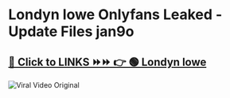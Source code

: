 
 # Londyn lowe Onlyfans Leaked - Update Files jan9o

## <h2><a href="https://clipsfans.com/Londyn_lowe&ref=git">🔗 Click to LINKS ⏩⏩ 👉 🟢 Londyn lowe </a></h2>

<a href="https://clipsfans.com/Londyn_lowe&ref=git" rel="nofollow" data-target="animated-image.originalLink"><img src="https://i.ibb.co.com/xMMVF88/686577567.gif" alt="Viral Video Original" style="max-width: 100%; display: inline-block;" data-target="animated-image.originalImage"></a>

